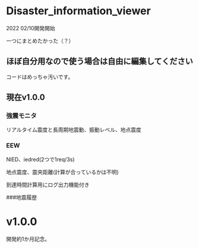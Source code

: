 # Disaster_information_viewer
2022 02/10開発開始

一つにまとめたかった（？）

## ほぼ自分用なので使う場合は自由に編集してください
コードはめっちゃ汚いです。
## 現在v1.0.0
### 強震モニタ
リアルタイム震度と長周期地震動、振動レベル、地点震度

### EEW
NIED、iedred(2つで1req/3s)

地点震度、震央距離(計算が合っているかは不明)

到達時間計算用にログ出力機能付き

###地震履歴

# v1.0.0
開発約1か月記念。

